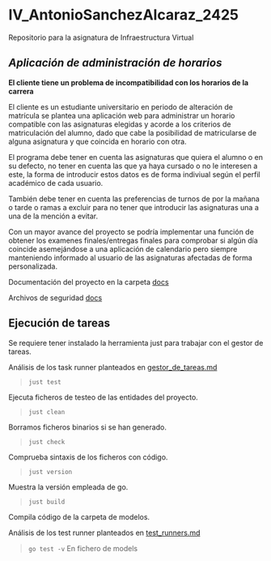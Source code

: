 # IV_AntonioSanchezAlcaraz_2425
Repositorio para la asignatura de Infraestructura Virtual

## *Aplicación de administración de horarios*

**El cliente tiene un problema de incompatibilidad con los horarios de la carrera**

El cliente es un estudiante universitario en periodo de alteración de matrícula se plantea una aplicación web para administrar un horario compatible con las asignaturas elegidas y acorde a los criterios de matriculación del alumno, dado que cabe la posibilidad de matricularse de alguna asignatura y que coincida en horario con otra.

El programa debe tener en cuenta las asignaturas que quiera el alumno o en su defecto, no tener en cuenta las que ya haya cursado o no le interesen a este, la forma de introducir estos datos es de forma indiviual según el perfil académico de cada usuario.

También debe tener en cuenta las preferencias de turnos de por la mañana o tarde o ramas a excluir para no tener que introducir las asignaturas una a una de la mención a evitar.

Con un mayor avance del proyecto se podría implementar una función de obtener los examenes finales/entregas finales para comprobar si algún día coincide asemejándose a una aplicación de calendario pero siempre manteniendo informado al usuario de las asignaturas afectadas de forma personalizada.

Documentación del proyecto en la carpeta [docs](https://github.com/ChinChainis/Proyecto_Reparahorarios_IV2425/blob/Objetivo-4/docs/README.md)

Archivos de seguridad [docs](https://github.com/ChinChainis/Proyecto_Reparahorarios_IV2425/tree/Objetivo-4/docs/docs_seguridad_repositorio)


## Ejecución de tareas
Se requiere tener instalado la herramienta just para trabajar con el gestor de tareas.

Análisis de los task runner planteados en [gestor_de_tareas.md](https://github.com/ChinChainis/Proyecto_Reparahorarios_IV2425/blob/Objetivo-4/docs/gestor_tareas.md)

> `just test`

Ejecuta ficheros de testeo de las entidades del proyecto.

> `just clean`

Borramos ficheros binarios si se han generado.

> `just check`

Comprueba sintaxis de los ficheros con código.

> `just version`

Muestra la versión empleada de go.

> `just build`

Compila código de la carpeta de modelos.


Análisis de los test runner planteados en [test_runners.md](https://github.com/ChinChainis/Proyecto_Reparahorarios_IV2425/blob/Objetivo-4/docs/test_runners.md)

> `go test -v`
En fichero de models